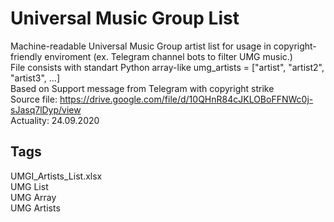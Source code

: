 # Universal Music Group List
Machine-readable Universal Music Group artist list for usage in copyright-friendly enviroment (ex. Telegram channel bots to filter UMG music.)<br>
File consists with standart Python array-like umg_artists = ["artist", "artist2", "artist3", ...] <br>
Based on Support message from Telegram with copyright strike<br>
Source file: https://drive.google.com/file/d/10QHnR84cJKLOBoFFNWc0j-sJasq7lDyp/view <br>
Actuality: 24.09.2020


## Tags
UMGI_Artists_List.xlsx <br>
UMG List <br>
UMG Array <br>
UMG Artists <br>
